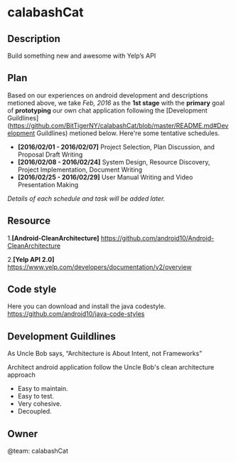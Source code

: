 # calabashCat

Description
-----------

Build something new and awesome with Yelp’s API

Plan
----

Based on our experiences on android development and descriptions metioned above, we take _Feb, 2016_ as the __1st stage__ with the __primary__ goal of __prototyping__ our own chat application following the [Development Guildlines](https://github.com/BitTigerNY/calabashCat/blob/master/README.md#Development Guildlines) metioned below. Here're some tentative schedules.

* __[2016/02/01 - 2016/02/07]__ Project Selection, Plan Discussion, and Proposal Draft Writing
* __[2016/02/08 - 2016/02/24]__ System Design, Resource Discovery, Project Implementation, Document Writing 
* __[2016/02/25 - 2016/02/29]__ User Manual Writing and Video Presentation Making

_Details of each schedule and task will be added later._

Resource
--------
1.__[Android-CleanArchitecture]__ https://github.com/android10/Android-CleanArchitecture

2.__[Yelp API  2.0]__ https://www.yelp.com/developers/documentation/v2/overview

Code style
---------------------

Here you can download and install the java codestyle. https://github.com/android10/java-code-styles

Development Guildlines
----------------------
As Uncle Bob says, “Architecture is About Intent, not Frameworks” 

Architect android application follow the Uncle Bob's clean architecture approach
- Easy to maintain.
- Easy to test.
- Very cohesive.
- Decoupled.

Owner
-----

@team: calabashCat 
